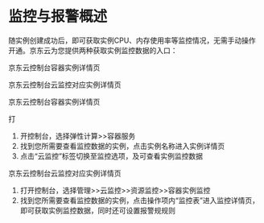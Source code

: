 
# 监控与报警概述

随实例创建成功后，即可获取实例CPU、内存使用率等监控情况，无需手动操作开通。京东云为您提供两种获取实例监控数据的入口：

京东云控制台容器实例详情页

京东云控制台云监控对应实例详情页

京东云控制台容器实例详情页

打

 1. 开控制台，选择弹性计算>>容器服务
 2.  找到您所需要查看监控数据的实例，点击实例名称进入实例详情页
 3.  点击“云监控”标签切换至监控选项，及可查看实例监控数据

京东云控制台云监控对应实例详情页

 1. 打开控制台，选择管理>>云监控>>资源监控>>容器实例监控
 2. 找到您所需要查看监控数据的实例，点击操作项内“监控表”进入监控详情页，即可获取实例监控数据，同时还可设置报警规规则